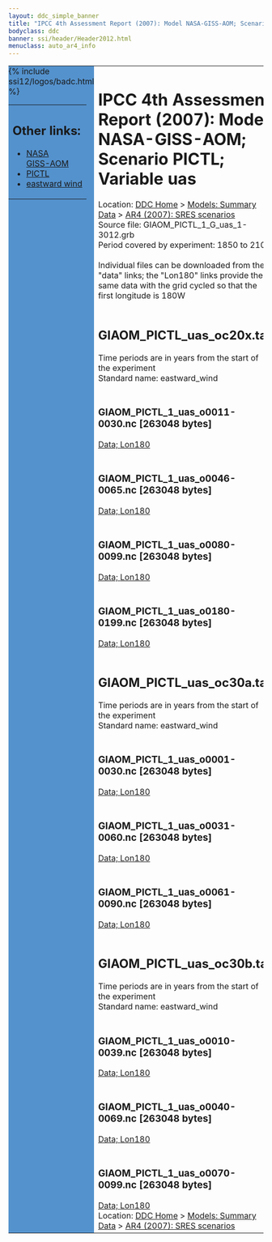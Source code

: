 ```yaml
---
layout: ddc_simple_banner
title: "IPCC 4th Assessment Report (2007): Model NASA-GISS-AOM; Scenario PICTL; Variable uas"
bodyclass: ddc
banner: ssi/header/Header2012.html
menuclass: auto_ar4_info
---
```



<table width="100%" border="0" cellspacing="0" cellpadding="0" style="border-collapse: collapse;">
<tr style="margin:0;padding:0;border:0;">
<td style="margin:0;padding:0;border:0;height:1pt;width:150pt;background:#5492CD;" valign="top" >

<div id="lh-col2" class="auto_ar4_info">
<table class="menumain" bgcolor="#5492CD" cellspacing="0" width="100%" border="0">
<tr><td>
<h2> Other links:</h2>
<ul>
<li><a href="/auto/ar4/model-NASA-GISS-AOM.html">NASA<br/>GISS-AOM</a></li>
<li><a href="/auto/ar4/scenario-PICTL.html">PICTL</a></li>
<li><a href="/auto/ar4/var-eastward_wind.html">eastward wind</a></li>
</ul>
</td></tr>
{% include ssi12/logos/badc.html %}
</table>
</div>
</td>
<td><h1>IPCC 4th Assessment Report (2007): Model NASA-GISS-AOM; Scenario PICTL; Variable uas</h1>

<!-- Breadcrumb1 -->
<div id="breadcrumb1" align="left">
Location: <a href="/index.html">DDC Home</a> > <a href="/sim/gcm_clim/">Models: Summary Data</a>
> <a href="/sim/gcm_clim/SRES_AR4/index.html">AR4 (2007): SRES scenarios</a>
</div>
<!-- End of Breadcrumb1 -->Source file: GIAOM_PICTL_1_G_uas_1-3012.grb
<br/>
Period covered by experiment: 1850 to 2100<br/>
<br/>Individual files can be downloaded from the "data" links; the "Lon180" links provide the same data
         with the grid cycled so that the first longitude is 180W<br/>
<br/><h2>GIAOM_PICTL_uas_oc20x.tar</h2>
Time periods are in years from the start of the experiment<br/>
Standard name: eastward_wind<br>
<br/><h3>GIAOM_PICTL_1_uas_o0011-0030.nc [263048 bytes]</h3>
<a href="http://apps.ipcc-data.org/cgi-bin/downl/ar4_nc/uas/GIAOM_PICTL_1_uas_o0011-0030.nc">Data; </a><a href="http://apps.ipcc-data.org/cgi-bin/downl/ar4_nc/uas/GIAOM_PICTL_1_uas_o0011-0030.cyto180.nc"> Lon180</a><br/>
<br/><h3>GIAOM_PICTL_1_uas_o0046-0065.nc [263048 bytes]</h3>
<a href="http://apps.ipcc-data.org/cgi-bin/downl/ar4_nc/uas/GIAOM_PICTL_1_uas_o0046-0065.nc">Data; </a><a href="http://apps.ipcc-data.org/cgi-bin/downl/ar4_nc/uas/GIAOM_PICTL_1_uas_o0046-0065.cyto180.nc"> Lon180</a><br/>
<br/><h3>GIAOM_PICTL_1_uas_o0080-0099.nc [263048 bytes]</h3>
<a href="http://apps.ipcc-data.org/cgi-bin/downl/ar4_nc/uas/GIAOM_PICTL_1_uas_o0080-0099.nc">Data; </a><a href="http://apps.ipcc-data.org/cgi-bin/downl/ar4_nc/uas/GIAOM_PICTL_1_uas_o0080-0099.cyto180.nc"> Lon180</a><br/>
<br/><h3>GIAOM_PICTL_1_uas_o0180-0199.nc [263048 bytes]</h3>
<a href="http://apps.ipcc-data.org/cgi-bin/downl/ar4_nc/uas/GIAOM_PICTL_1_uas_o0180-0199.nc">Data; </a><a href="http://apps.ipcc-data.org/cgi-bin/downl/ar4_nc/uas/GIAOM_PICTL_1_uas_o0180-0199.cyto180.nc"> Lon180</a><br/>
<br/><h2>GIAOM_PICTL_uas_oc30a.tar</h2>
Time periods are in years from the start of the experiment<br/>
Standard name: eastward_wind<br>
<br/><h3>GIAOM_PICTL_1_uas_o0001-0030.nc [263048 bytes]</h3>
<a href="http://apps.ipcc-data.org/cgi-bin/downl/ar4_nc/uas/GIAOM_PICTL_1_uas_o0001-0030.nc">Data; </a><a href="http://apps.ipcc-data.org/cgi-bin/downl/ar4_nc/uas/GIAOM_PICTL_1_uas_o0001-0030.cyto180.nc"> Lon180</a><br/>
<br/><h3>GIAOM_PICTL_1_uas_o0031-0060.nc [263048 bytes]</h3>
<a href="http://apps.ipcc-data.org/cgi-bin/downl/ar4_nc/uas/GIAOM_PICTL_1_uas_o0031-0060.nc">Data; </a><a href="http://apps.ipcc-data.org/cgi-bin/downl/ar4_nc/uas/GIAOM_PICTL_1_uas_o0031-0060.cyto180.nc"> Lon180</a><br/>
<br/><h3>GIAOM_PICTL_1_uas_o0061-0090.nc [263048 bytes]</h3>
<a href="http://apps.ipcc-data.org/cgi-bin/downl/ar4_nc/uas/GIAOM_PICTL_1_uas_o0061-0090.nc">Data; </a><a href="http://apps.ipcc-data.org/cgi-bin/downl/ar4_nc/uas/GIAOM_PICTL_1_uas_o0061-0090.cyto180.nc"> Lon180</a><br/>
<br/><h2>GIAOM_PICTL_uas_oc30b.tar</h2>
Time periods are in years from the start of the experiment<br/>
Standard name: eastward_wind<br>
<br/><h3>GIAOM_PICTL_1_uas_o0010-0039.nc [263048 bytes]</h3>
<a href="http://apps.ipcc-data.org/cgi-bin/downl/ar4_nc/uas/GIAOM_PICTL_1_uas_o0010-0039.nc">Data; </a><a href="http://apps.ipcc-data.org/cgi-bin/downl/ar4_nc/uas/GIAOM_PICTL_1_uas_o0010-0039.cyto180.nc"> Lon180</a><br/>
<br/><h3>GIAOM_PICTL_1_uas_o0040-0069.nc [263048 bytes]</h3>
<a href="http://apps.ipcc-data.org/cgi-bin/downl/ar4_nc/uas/GIAOM_PICTL_1_uas_o0040-0069.nc">Data; </a><a href="http://apps.ipcc-data.org/cgi-bin/downl/ar4_nc/uas/GIAOM_PICTL_1_uas_o0040-0069.cyto180.nc"> Lon180</a><br/>
<br/><h3>GIAOM_PICTL_1_uas_o0070-0099.nc [263048 bytes]</h3>
<a href="http://apps.ipcc-data.org/cgi-bin/downl/ar4_nc/uas/GIAOM_PICTL_1_uas_o0070-0099.nc">Data; </a><a href="http://apps.ipcc-data.org/cgi-bin/downl/ar4_nc/uas/GIAOM_PICTL_1_uas_o0070-0099.cyto180.nc"> Lon180</a><br/>
<!-- Breadcrumb2 -->
<div id="breadcrumb2" align="left">
Location: <a href="/index.html">DDC Home</a> > <a href="/sim/gcm_clim/">Models: Summary Data</a>
> <a href="/sim/gcm_clim/SRES_AR4/index.html">AR4 (2007): SRES scenarios</a>
</div>
<!-- End of Breadcrumb2 --></td></tr></table>
